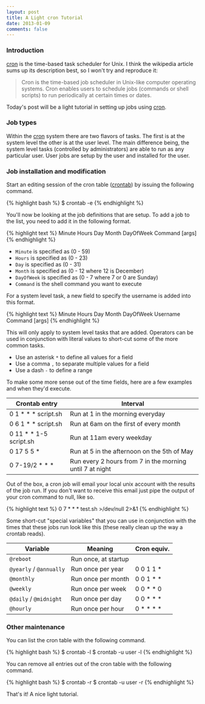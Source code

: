 ```yaml
---
layout: post
title: A Light cron Tutorial
date: 2013-01-09
comments: false
---
```


### Introduction

[cron](http://en.wikipedia.org/wiki/Cron) is the time-based task scheduler for Unix. I think the wikipedia article sums up its description best, so I won't try and reproduce it:

> Cron is the time-based job scheduler in Unix-like computer operating systems. Cron enables users to schedule jobs (commands or shell scripts) to run periodically at certain times or dates.

Today's post will be a light tutorial in setting up jobs using [cron](http://en.wikipedia.org/wiki/Cron).

### Job types

Within the [cron](http://en.wikipedia.org/wiki/Cron) system there are two flavors of tasks. The first is at the system level the other is at the user level. The main difference being, the system level tasks (controlled by administrators) are able to run as any particular user. User jobs are setup by the user and installed for the user.

### Job installation and modification

Start an editing session of the cron table ([crontab](http://pubs.opengroup.org/onlinepubs/9699919799/utilities/crontab.html)) by issuing the following command.

{% highlight bash %}
$ crontab -e
{% endhighlight %}

You'll now be looking at the job definitions that are setup. To add a job to the list, you need to add it in the following format.

{% highlight text %}
Minute Hours Day Month DayOfWeek Command [args]
{% endhighlight %}

* `Minute` is specified as (0 - 59)
* `Hours` is specified as (0 - 23)
* `Day` is specified as (0 - 31)
* `Month` is specified as (0 - 12 where 12 is December)
* `DayOfWeek` is specified as (0 - 7 where 7 or 0 are Sunday)
* `Command` is the shell command you want to execute

For a system level task, a new field to specify the username is added into this format.

{% highlight text %}
Minute Hours Day Month DayOfWeek Username Command [args]
{% endhighlight %}

This will only apply to system level tasks that are added. Operators can be used in conjunction with literal values to short-cut some of the more common tasks.

* Use an asterisk `*` to define all values for a field
* Use a comma `,` to separate multiple values for a field
* Use a dash `-` to define a range

To make some more sense out of the time fields, here are a few examples and when they'd execute.

|Crontab entry				| Interval
|---------------------------|------------------------------------------
| 0 1 * * * script.sh 		| Run at 1 in the morning everyday
| 0 6 1 * * script.sh 		| Run at 6am on the first of every month
| 0 11 * * 1-5 script.sh 	| Run at 11am every weekday
| 0 17 5 5 * 				| Run at 5 in the afternoon on the 5th of May
| 0 7-19/2 * * * 			| Run every 2 hours from 7 in the morning until 7 at night

Out of the box, a cron job will email your local unix account with the results of the job run. If you don't want to receive this email just pipe the output of your cron command to null, like so.

{% highlight text %}
0 7 * * * test.sh >/dev/null 2>&1
{% endhighlight %}

Some short-cut "special variables" that you can use in conjunction with the times that these jobs run look like this (these really clean up the way a crontab reads).

| Variable 						| Meaning 				| Cron equiv.
|-------------------------------|-----------------------|-------------------------
| `@reboot` 					| Run once, at startup 	|
| `@yearly` / `@annually` 		| Run once per year  	| 0 0 1 1 *
| `@monthly` 					| Run once per month 	| 0 0 1 * *
| `@weekly` 					| Run once per week 	| 0 0 * * 0
| `@daily` / `@midnight` 		| Run once per day 		| 0 0 * * *
| `@hourly` 					| Run once per hour 	| 0 * * * *

### Other maintenance

You can list the cron table with the following command.

{% highlight bash %}
$ crontab -l
$ crontab -u user -l
{% endhighlight %}

You can remove all entries out of the cron table with the following command.

{% highlight bash %}
$ crontab -r
$ crontab -u user -r
{% endhighlight %}

That's it! A nice light tutorial.